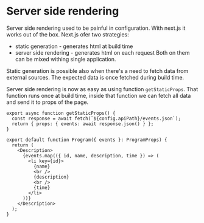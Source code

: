 # Server side rendering
Server side rendering used to be painful in configuration. With next.js it works out of the box.
Next.js ofer two strategies:
 * static generation - generates html at build time
 * server side rendering - generates html on each request
Both on them can be mixed withing single application.

Static generation is possible also when there's a need to fetch data from external sources.
The expected data is once fetched during build time.

Server side rendering is now as easy as using function `getStaticProps`. That function runs once at build time, inside that function we can fetch all data and send it to props of the page.

```tsx
export async function getStaticProps() {
  const response = await fetch(`${config.apiPath}/events.json`);
  return { props: { events: await response.json() } };
}

export default function Program({ events }: ProgramProps) {
  return (
    <Description>
      {events.map(({ id, name, description, time }) => (
        <li key={id}>
          {name}
          <br />
          {description}
          <br />
          {time}
        </li>
      ))}
    </Description>
  );
}
```
